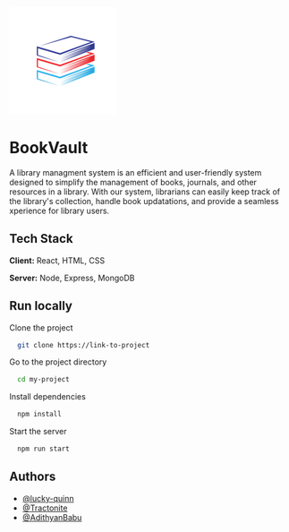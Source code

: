 
![Logo](https://raw.githubusercontent.com/lucky-quinn/bookvault/master/home/favicon-192x192.png)


# BookVault

A library managment system is an efficient and user-friendly system designed to simplify the management of books, journals, and other resources in a library. With our system, librarians can easily keep track of the library's collection, handle book updatations, and provide a seamless xperience for library users.


## Tech Stack

**Client:** React, HTML, CSS

**Server:** Node, Express, MongoDB


## Run locally

Clone the project

```bash
  git clone https://link-to-project
```

Go to the project directory

```bash
  cd my-project
```

Install dependencies

```bash
  npm install
```

Start the server

```bash
  npm run start
```
## Authors

- [@lucky-quinn](https://github.com/lucky-quinn)
- [@Tractonite](https://github.com/Tractonite)
- [@AdithyanBabu](https://github.com/AdithyanBabu)

